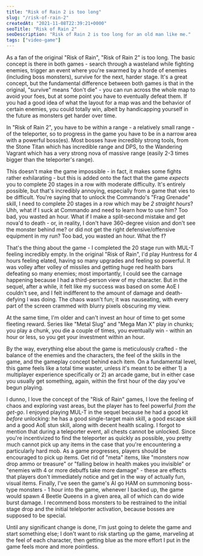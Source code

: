 ```yaml
---
title: "Risk of Rain 2 is too long"
slug: "/risk-of-rain-2"
createdAt: "2021-11-08T22:39:21+0000"
seoTitle: "Risk of Rain 2"
seoDescription: "Risk of Rain 2 is too long for an old man like me."
tags: ["video-game"]
---
```


As a fan of the original "Risk of Rain", "Risk of Rain 2" is too long. The basic concept is there in both games - search through a wasteland while fighting enemies, trigger an event where you're swarmed by a horde of enemies (including boss monsters), survive for the next, harder stage. It's a great concept, but the fundamental difference between both games is that in the original, "survive" means "don't die" - you can run across the whole map to avoid your foes, but at some point you have to eventually defeat them. If you had a good idea of what the layout for a map was and the behavior of certain enemies, you could totally win, albeit by handicapping yourself in the future as monsters get harder over time.

In "Risk of Rain 2", you have to be within a range - a relatively small range - of the teleporter, so to progress in the game you have to be in a narrow area with a powerful boss(es). Most bosses have incredibly strong tools, from the Stone Titan which has incredible range and DPS, to the Wandering Vagrant which has a very strong nova of massive range (easily 2-3 times bigger than the teleporter's range).

This doesn't make the game impossible - in fact, it makes some fights rather exhilarating - but this is added onto the fact that the game _expects_ you to complete 20 stages in a row with moderate difficulty. It's entirely possible, but that's incredibly annoying, especially from a game that vies to be difficult. You're saying that to unlock the Commando's "Frag Grenade" skill, I need to complete 20 stages in a row which may be _2 straight hours_? Uhh, what if I suck at Commando and need to learn how to use him? Too bad, you wasted an hour. What if I make a split-second mistake and get nova'd to death - or, in reality, I don't have 360-degree vision and don't see the monster behind me? or did not get the right defensive/offensive equipment in my run? Too bad, you wasted an hour. What the f?

That's the thing about the game - I completed the 20 stage run with MUL-T feeling incredibly empty. In the original "Risk of Rain", I'd play Huntress for 4 hours feeling elated, having so many upgrades and feeling so powerful. It was volley after volley of missiles and getting huge red health bars defeating so many enemies; most importantly, I could see the carnage happening because I had a third-person view of my character. But in the sequel, after a while, it felt like my success was based on some AoE I couldn't see, and I felt indifferent to the amount of damage and death-defying I was doing. The chaos wasn't fun; it was nauseating, with every part of the screen crammed with blurry pixels obscuring my view.

At the same time, I'm older and can't invest an hour of time to get some fleeting reward. Series like "Metal Slug" and "Mega Man X" play in chunks; you play a chunk, you die a couple of times, you eventually win - within an hour or less, so you get your investment within an hour.

By the way, everything else about the game is meticulously crafted - the balance of the enemies and the characters, the feel of the skills in the game, and the gameplay concept behind each item. On a fundamental level, this game feels like a total time waster, unless it's meant to be either 1) a multiplayer experience specifically or 2) an arcade game, but in either case you usually get something, again, within the first hour of the day you've begun playing.

I dunno, I love the concept of the "Risk of Rain" games, I love the feeling of chaos and exploring vast areas, but the player has to feel powerful _from the get-go_. I enjoyed playing MUL-T in the sequel because he had a good kit _before_ unlocking: he has a good single-target main skill, a good escape skill and a good AoE stun skill, along with decent health scaling. I forgot to mention that during a teleporter event, all chests cannot be unlocked. Since you're incentivized to find the teleporter as quickly as possible, you pretty much cannot pick up any items in the case that you're encountering a particularly hard mob. As a game progresses, players should be encouraged to pick up items. Get rid of "meta" items, like "monsters now drop ammo or treasure" or "falling below in health makes you invisible" or "enemies with 4 or more debuffs take more damage" - these are effects that players don't immediately notice and get in the way of actually fun, visual items. Finally, I've seen the game's AI go HAM on summoning boss-type monsters - 1 hour into the game, whenever I backed up, the game would spawn 4 Beetle Queens in a given area, all of which can do wide burst damage. I recommend boss monsters to be restrained to the initial stage drop and the initial telelporter activation, because bosses are supposed to be special.

Until any significant change is done, I'm just going to delete the game and start something else; I don't want to risk starting up the game, marveling at the feel of each character, then getting blue as the more effort I put in the game feels more and more pointless.